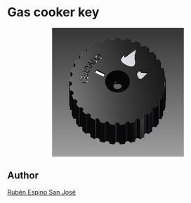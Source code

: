 # Gas cooker key

<p align="center">
<img src="images/Gas cooker key.png" width="300" align = "center">
</p>

## Author
[Rubén Espino San José](https://github.com/Resaj)
